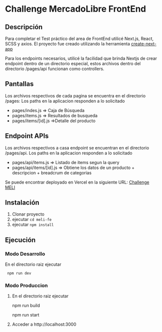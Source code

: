 # Challenge MercadoLibre FrontEnd
## Descripción
Para completar el Test práctico del area de FrontEnd utilicé Next.js, React, SCSS y axios. 
El proyecto fue creado utilizando la herramienta [create-next-app](https://nextjs.org/docs/api-reference/create-next-app)
 
Para los endpoints necesarios, utilicé la facilidad que brinda Nextjs de crear endpoint dentro de un directorio especial, estos  archivos dentro del directorio /pages/api funcionan como controllers. 
## Pantallas

Los archivos respectivos de cada pagina se encuentra en el directorio /pages:
Los paths en la aplicacion responden a lo solicitado

 - pages/indes.js => Caja de Búsqueda
 - pages/items.js => Resultados de busqueda
 - pages/items/[id].js =>Detalle del producto

## Endpoint APIs
Los archivos respectivos a casa endpoint se encuentran en el directorio /pages/api.
Los paths en la aplicacion responden a lo solicitado

 - pages/api/items.js => Listado de items segun la query
 - pages/api/items/[id].js => Obtiene los datos de un producto + descripcion + breadcrum de categorias

 
Se puede encontrar deployado en Vercel en la siguiente URL: [Challenge MELI](https://meli-fe-sooty.vercel.app/)

## Instalación
 1. Clonar proyecto
 2.  ejecutar `cd meli-fe`
 3. ejecutar `npm install`
    

## Ejecución
 
### Modo Desarrollo
En el directorio raiz ejecutar
   
     npm run dev
   
 ### Modo Produccion
 1. En el directorio raiz ejecutar

     npm run build

     npm run start

 2. Acceder a http://localhost:3000


